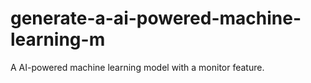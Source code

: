 # generate-a-ai-powered-machine-learning-m
A AI-powered machine learning model with a monitor feature.
